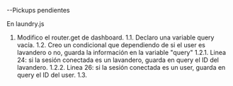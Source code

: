 --Pickups pendientes

En laundry.js

1. Modifico el router.get de dashboard.
   1.1. Declaro una variable query vacía.
   1.2. Creo un condicional que dependiendo de si el user es lavandero o no, guarda la información en la variable "query"
   1.2.1. Linea 24: si la sesión conectada es un lavandero, guarda en query el ID del lavandero.
   1.2.2. Linea 26: si la sesión conectada es un user, guarda en query el ID del user.
   1.3.
